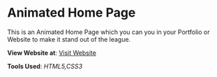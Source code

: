 # Animated Home Page

This is an Animated Home Page which you can you in your Portfolio or Website to make it stand out of the league. 

**View Website at**: [Visit Website](https://jayshukla.000webhostapp.com/)

**Tools Used**: _HTML5,CSS3_

